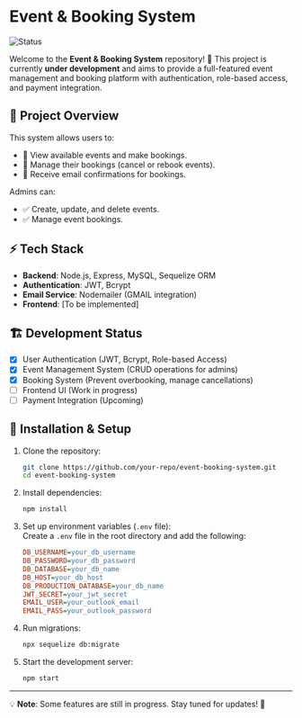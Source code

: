# Event & Booking System

![Status](https://img.shields.io/badge/status-in%20development-orange)

Welcome to the **Event & Booking System** repository! 🚀 This project is currently **under development** and aims to provide a full-featured event management and booking platform with authentication, role-based access, and payment integration.

## 📌 Project Overview

This system allows users to:

-   🔹 View available events and make bookings.
-   🔹 Manage their bookings (cancel or rebook events).
-   🔹 Receive email confirmations for bookings.

Admins can:

-   ✅ Create, update, and delete events.
-   ✅ Manage event bookings.

## ⚡ Tech Stack

-   **Backend**: Node.js, Express, MySQL, Sequelize ORM
-   **Authentication**: JWT, Bcrypt
-   **Email Service**: Nodemailer (GMAIL integration)
-   **Frontend**: [To be implemented]

## 🏗️ Development Status

-   [x] User Authentication (JWT, Bcrypt, Role-based Access)
-   [x] Event Management System (CRUD operations for admins)
-   [x] Booking System (Prevent overbooking, manage cancellations)
-   [ ] Frontend UI (Work in progress)
-   [ ] Payment Integration (Upcoming)

## 🚀 Installation & Setup

1. Clone the repository:
    ```bash
    git clone https://github.com/your-repo/event-booking-system.git
    cd event-booking-system
    ```
2. Install dependencies:
    ```bash
    npm install
    ```
3. Set up environment variables (`.env` file):  
   Create a `.env` file in the root directory and add the following:
    ```ini
    DB_USERNAME=your_db_username
    DB_PASSWORD=your_db_password
    DB_DATABASE=your_db_name
    DB_HOST=your_db_host
    DB_PRODUCTION_DATABASE=your_db_name
    JWT_SECRET=your_jwt_secret
    EMAIL_USER=your_outlook_email
    EMAIL_PASS=your_outlook_password
    ```
4. Run migrations:
    ```bash
    npx sequelize db:migrate
    ```
5. Start the development server:
    ```bash
    npm start
    ```

---

💡 **Note**: Some features are still in progress. Stay tuned for updates! 🎉
